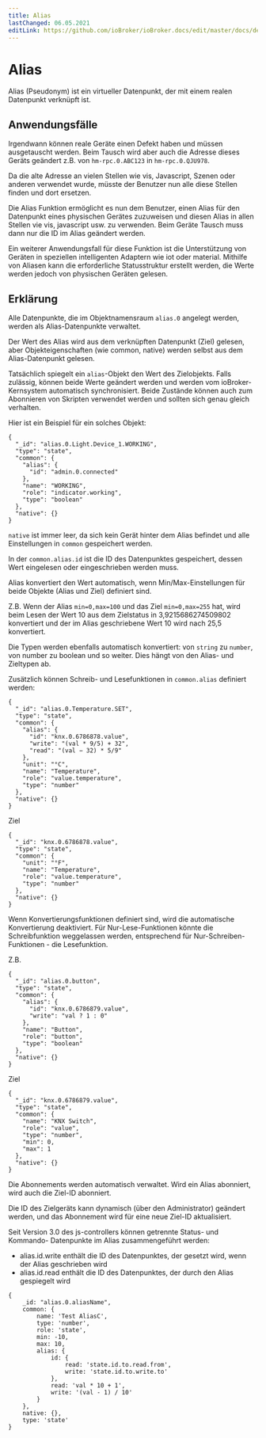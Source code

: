 ```yaml
---
title: Alias
lastChanged: 06.05.2021
editLink: https://github.com/ioBroker/ioBroker.docs/edit/master/docs/de/dev/aliases.md
---
```


# Alias
Alias (Pseudonym) ist ein virtueller Datenpunkt, der mit einem realen Datenpunkt 
verknüpft ist.

## Anwendungsfälle
Irgendwann können reale Geräte einen Defekt haben und müssen ausgetauscht werden.
Beim Tausch wird aber auch die Adresse dieses Geräts geändert z.B. von 
`hm-rpc.0.ABC123` in `hm-rpc.0.QJU978`.

Da die alte Adresse an vielen Stellen wie vis, Javascript, Szenen oder anderen 
verwendet wurde, müsste der Benutzer nun alle diese Stellen finden und dort 
ersetzen.

Die Alias Funktion ermöglicht es nun dem Benutzer, einen Alias für den Datenpunkt
eines physischen Gerätes zuzuweisen und diesen Alias in allen Stellen vie vis,
javascript usw. zu verwenden. Beim Geräte Tausch muss dann nur die ID im Alias 
geändert werden.

Ein weiterer Anwendungsfall für diese Funktion ist die Unterstützung von Geräten 
in speziellen intelligenten Adaptern wie iot oder material. Mithilfe von Aliasen 
kann die erforderliche Statusstruktur erstellt werden, die Werte werden jedoch 
von physischen Geräten gelesen.

## Erklärung
Alle Datenpunkte, die im Objektnamensraum `alias.0` angelegt werden, werden als 
Alias-Datenpunkte verwaltet.

Der Wert des Alias wird aus dem verknüpften Datenpunkt (Ziel) gelesen, aber 
Objekteigenschaften (wie common, native) werden selbst aus dem Alias-Datenpunkt 
gelesen.

Tatsächlich spiegelt ein `alias`-Objekt den Wert des Zielobjekts.
Falls zulässig, können beide Werte geändert werden und werden vom
ioBroker-Kernsystem automatisch synchronisiert. Beide Zustände können auch zum Abonnieren 
von Skripten verwendet werden und sollten sich genau gleich verhalten.

Hier ist ein Beispiel für ein solches Objekt:

```
{
  "_id": "alias.0.Light.Device_1.WORKING",
  "type": "state",
  "common": {
    "alias": {
      "id": "admin.0.connected"
    },
    "name": "WORKING",
    "role": "indicator.working",
    "type": "boolean"
  },
  "native": {}
}
```

`native` ist immer leer, da sich kein Gerät hinter dem Alias befindet und alle 
Einstellungen in `common` gespeichert werden.

In der `common.alias.id` ist die ID des Datenpunktes gespeichert, dessen Wert 
eingelesen oder eingeschrieben werden muss.

Alias konvertiert den Wert automatisch, wenn Min/Max-Einstellungen für beide 
Objekte (Alias und Ziel) definiert sind.

Z.B. Wenn der Alias `min=0,max=100` und das Ziel `min=0,max=255` hat, wird beim 
Lesen der Wert 10 aus dem Zielstatus in 3,9215686274509802 konvertiert und der 
im Alias geschriebene Wert 10 wird nach 25,5 konvertiert.

Die Typen werden ebenfalls automatisch konvertiert: von `string` zu `number`, von 
number zu boolean und so weiter. Dies hängt von den Alias- und Zieltypen ab.

Zusätzlich können Schreib- und Lesefunktionen in `common.alias` definiert werden:

```
{
  "_id": "alias.0.Temperature.SET",
  "type": "state",
  "common": {
    "alias": {
      "id": "knx.0.6786878.value",
      "write": "(val * 9/5) + 32",
      "read": "(val − 32) * 5/9"
    },
    "unit": "°C",
    "name": "Temperature",
    "role": "value.temperature",
    "type": "number"
  },
  "native": {}
}
```

Ziel

```
{
  "_id": "knx.0.6786878.value",
  "type": "state",
  "common": {
    "unit": "°F",
    "name": "Temperature",
    "role": "value.temperature",
    "type": "number"
  },
  "native": {}
}
```

Wenn Konvertierungsfunktionen definiert sind, wird die automatische Konvertierung 
deaktiviert. Für Nur-Lese-Funktionen könnte die Schreibfunktion weggelassen werden, 
entsprechend für Nur-Schreiben-Funktionen - die Lesefunktion.

Z.B.

```
{
  "_id": "alias.0.button",
  "type": "state",
  "common": {
    "alias": {
      "id": "knx.0.6786879.value",
      "write": "val ? 1 : 0"
    },
    "name": "Button",
    "role": "button",
    "type": "boolean"
  },
  "native": {}
}
```

Ziel

```
{
  "_id": "knx.0.6786879.value",
  "type": "state",
  "common": {
    "name": "KNX Switch",
    "role": "value",
    "type": "number",
    "min": 0,
    "max": 1
  },
  "native": {}
}
```

Die Abonnements werden automatisch verwaltet. Wird ein Alias abonniert, wird 
auch die Ziel-ID abonniert.

Die ID des Zielgeräts kann dynamisch (über den Administrator) geändert werden, 
und das Abonnement wird für eine neue Ziel-ID aktualisiert.

Seit Version 3.0 des js-controllers können getrennte Status- und Kommando-
Datenpunkte im Alias zusammengeführt werden:

* alias.id.write enthält die ID des Datenpunktes, der gesetzt wird, wenn der Alias geschrieben wird
* alias.id.read enthält die ID des Datenpunktes, der durch den Alias gespiegelt wird

```
{
    _id: "alias.0.aliasName",
    common: {
        name: 'Test AliasC',
        type: 'number',
        role: 'state',
        min: -10,
        max: 10,
        alias: {
            id: {
                read: 'state.id.to.read.from',
                write: 'state.id.to.write.to'
            },
            read: 'val * 10 + 1',
            write: '(val - 1) / 10'
        }
    },
    native: {},
    type: 'state'
}
```
